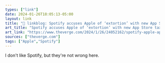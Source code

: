 ```yaml
---
types: ["link"]
date: 2024-01-26T18:05:13-05:00
layout: link
title: "🔗 linkblog: Spotify accuses Apple of ‘extortion’ with new App Store tax - The Verge'"
art_title: "Spotify accuses Apple of ‘extortion’ with new App Store tax - The Verge"
art_link: "https://www.theverge.com/2024/1/26/24052162/spotify-apple-app-store-tax-eu-dma"
sources: ["theverge.com"]
tags: ["Apple","Spotify"]
---
```

I don't like Spotify, but they're not wrong here.
